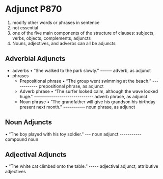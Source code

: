 # Adjunct P870
1. modify other words or phrases in sentence 
3. not essential
2. one of the five main components of the structure of clauses: subjects, verbs, objects, complements, adjuncts
5. Nouns, adjectives, and adverbs can all be adjuncts

## Adverbial Adjuncts
* adverbs
• “She walked to the park slowly.”
                          ------    adverb, as adjunct
* phrases
    * Prepositional phrase
    • “The group went swimming at the beach.”
                               ------------   prepositional phrase, as adjunct
    * Adverb phrase
    • “The surfer looked calm, although the wave looked huge."
                               ------------------------------   adverb phrase, as adjunct
    * Noun phrase
    • “The grandfather will give his grandson his birthday present next month.”
                                                                   -----------  noun phrase, as adjunct

## Noun Adjuncts
• “The boy played with his toy soldier.”
                           ---          noun adjunct
                           -----------  compound noun
## Adjectival Adjuncts
• “The white cat climbed onto the table.”
       -----                             adjectival adjunct, attributive adjectives